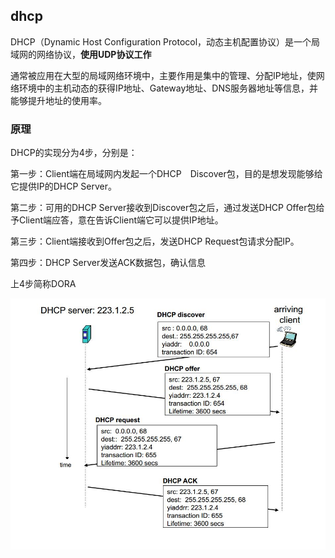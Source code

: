 ## dhcp
DHCP（Dynamic Host Configuration Protocol，动态主机配置协议）是一个局域网的网络协议，**使用UDP协议工作**

通常被应用在大型的局域网络环境中，主要作用是集中的管理、分配IP地址，使网络环境中的主机动态的获得IP地址、Gateway地址、DNS服务器地址等信息，并能够提升地址的使用率。

### 原理

DHCP的实现分为4步，分别是：

第一步：Client端在局域网内发起一个DHCP　Discover包，目的是想发现能够给它提供IP的DHCP Server。

第二步：可用的DHCP Server接收到Discover包之后，通过发送DHCP Offer包给予Client端应答，意在告诉Client端它可以提供IP地址。

第三步：Client端接收到Offer包之后，发送DHCP Request包请求分配IP。

第四步：DHCP Server发送ACK数据包，确认信息

上4步简称DORA

![](image/dhcp0.jpg)
